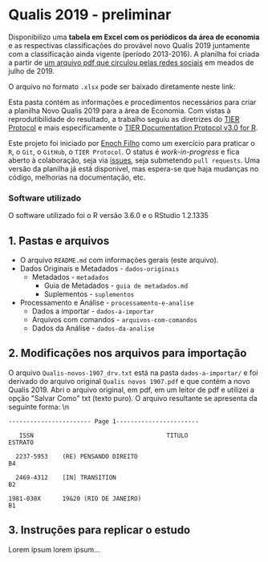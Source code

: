 # Qualis 2019 - preliminar 


Disponibilizo uma **tabela em Excel com os periódicos da área de economia** e as respectivas classificações do provável novo Qualis 2019 juntamente com a classificação ainda vigente (período 2013-2016). 
A planilha foi criada a partir de [um arquivo pdf que circulou pelas redes sociais](https://capes.gov.br/36-noticias/9735-nota-sobre-o-qualis) em meados de julho de 2019. 

O arquivo no formato `.xlsx` pode ser baixado diretamente neste link: 


Esta pasta contém as informações e procedimentos necessários para criar a planilha Novo Qualis 2019 para a área de Economia. Com vistas à reprodutibilidade do resultado, a trabalho seguiu as diretrizes do [TIER Protocol](https://www.projecttier.org/) e mais especificamente o [TIER Documentation Protocol v3.0 for R](https://github.com/ProjectTIER/ProjectTIER_R). 

Este projeto foi iniciado por [Enoch Filho](http://www.enochfilho.net/) como um exercício para praticar o `R`, o `Git`, o `GitHub`, o `TIER Protocol`. 
O status é *work-in-progress* e fica aberto à colaboração, seja via [issues](https://github.com/enoches/Qualis_2019_preliminar/issues), seja submetendo `pull requests`. 
Uma versão da planilha já está disponível, mas espera-se que haja mudanças no código, melhorias na documentação, etc.

### Software utilizado

O software utilizado foi o R versão 3.6.0 e o RStudio 1.2.1335



## 1. Pastas e arquivos 


- O arquivo `README.md` com informações gerais (este arquivo). 
- Dados Originais e Metadados - `dados-originais`
    + Metadados - `metadados`
        - Guia de Metadados - `guia de metadados.md`
        - Suplementos - `suplementos`
- Processamento e Análise - `processamento-e-analise`
    + Dados a importar - `dados-a-importar`
    + Arquivos com comandos - `arquivos-com-comandos`
    + Dados da Análise - `dados-da-analise`


## 2. Modificações nos arquivos para importação

O arquivo `Qualis-novos-1907_drv.txt` está na pasta `dados-a-importar/` e foi derivado do arquivo original `Qualis novos 1907.pdf` e que contém a novo Qualis 2019. 
Abri o arquivo original, em pdf, em um leitor de pdf e utilizei a opção "Salvar Como" txt (texto puro). 
O arquivo resultante se apresenta da seguinte forma: \n

```
----------------------- Page 1-----------------------

   ISSN                                     TITULO                                   ESTRATO 

  2237-5953    (RE) PENSANDO DIREITO                                                  B4 

  2469-4312    [IN] TRANSITION                                                    B2 

1981-030X      19&20 (RIO DE JANEIRO)                                                     B1 

```


## 3. Instruções para replicar o estudo

Lorem ipsum lorem ipsum...



